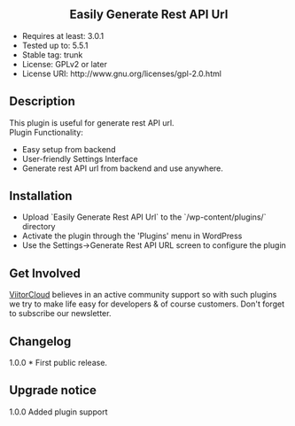 <h2 align="center"> Easily Generate Rest API Url</h2>
<ul>
<li>Requires at least: 3.0.1</li>
<li>Tested up to: 5.5.1</li>
<li>Stable tag: trunk </li>
<li>License: GPLv2 or later</li>
<li>License URI: http://www.gnu.org/licenses/gpl-2.0.html</li>
</ul>

## Description 

This plugin is useful for generate rest API url.
<br>
Plugin Functionality: 
<ul>
<li>Easy setup from backend</li>
<li>User-friendly Settings Interface</li>
<li>Generate rest API url from backend and use anywhere.</li>
</ul>

## Installation  
 <ul>
<li>Upload `Easily Generate Rest API Url` to the `/wp-content/plugins/` directory</li>
<li> Activate the plugin through the 'Plugins' menu in WordPress</li>
<li>Use the Settings->Generate Rest API URL screen to configure the plugin</li>
</ul>
 
## Get Involved 

[ViitorCloud](https://viitorcloud.com) believes in an active community support so with such plugins we try to make life easy for developers & of course customers. Don't forget to subscribe our newsletter. 

## Changelog 

1.0.0  * First public release.

## Upgrade notice 

1.0.0 Added plugin support 
